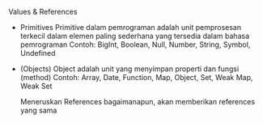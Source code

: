Values & References

+   Primitives
    Primitive dalam pemrograman adalah unit pemprosesan terkecil dalam elemen paling sederhana yang tersedia dalam bahasa pemrograman
    Contoh: BigInt, Boolean, Null, Number, String, Symbol, Undefined

+  (Objects)
    Object adalah unit yang menyimpan properti dan fungsi (method)
    Contoh: Array, Date, Function, Map, Object, Set, Weak Map, Weak Set

    Meneruskan References bagaimanapun, akan memberikan references yang sama